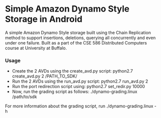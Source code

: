 # Simple Amazon Dynamo Style Storage in Android
A simple Amazon Dynamo Style storage built using the Chain Replication method to support insertions, deletions, querying all concurrently and even under one failure. Built as a part of the CSE 586 Distributed Computers course at University at Buffalo.

### Usage
* Create the 2 AVDs using the create_avd.py script: python2.7 create_avd.py 2 /PATH_TO_SDK/
* Run the 2 AVDs using the run_avd.py script: python2.7 run_avd.py 2
* Run the port redirection script using: python2.7 set_redir.py 10000
* Now, run the grading script as follows: 
./dynamo-grading.linux /path/to/sdk

For more information about the grading script, run ./dynamo-grading.linux -h